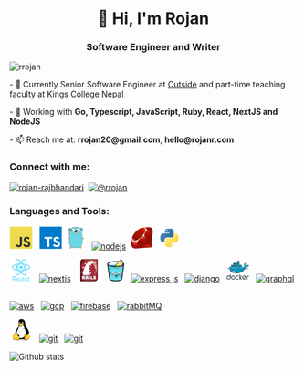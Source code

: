<h1 align="center">👋 Hi, I'm Rojan</h1>
<h3 align="center">Software Engineer and Writer</h3>
<p align="left">
  <img src="https://komarev.com/ghpvc/?username=rrojan&label=Profile%20views&color=0e75b6&style=flat" alt="rrojan" />
</p>
<p>- 🔭 Currently Senior Software Engineer at <a href="https://outside.studio">Outside</a> and part-time teaching faculty at <a href="https://kingscollege.edu.np">Kings College Nepal</a></p>
<p>- 💬 Working with <b>Go, Typescript, JavaScript, Ruby, React, NextJS and NodeJS</b> </p>
<p>- 📫 Reach me at: <b>rrojan20@gmail.com</b>, <b>hello@rojanr.com</b></p>

<h3 align="left">Connect with me:</h3>
<p align="left">
  
  [<img align="center" src="https://raw.githubusercontent.com/rahuldkjain/github-profile-readme-generator/master/src/images/icons/Social/linked-in-alt.svg" alt="rojan-rajbhandari" height="30" width="40" />](https://linkedin.com/in/rojan-rajbhandari)&nbsp; [<img align="center" src="https://raw.githubusercontent.com/rahuldkjain/github-profile-readme-generator/master/src/images/icons/Social/medium.svg" alt="@rrojan" height="35" width="40" />](https://medium.com/@rrojan)
</p>

<h3 align="left">Languages and Tools:</h3>

  [<img src="https://raw.githubusercontent.com/devicons/devicon/master/icons/javascript/javascript-original.svg" alt="javascript" width="40" height="40" />](https://www.javascript.com/) &nbsp; [<img src="https://raw.githubusercontent.com/devicons/devicon/master/icons/typescript/typescript-original.svg" alt="typescript" width="40" height="40" />](https://www.typescriptlang.org/)&nbsp;[<img src="https://raw.githubusercontent.com/devicons/devicon/master/icons/go/go-original.svg" alt="go" width="40" height="40" />](https://golang.org)&nbsp; [<img src="https://justwebzz.com/wp-content/uploads/2023/04/nodejs_logo.png" alt="nodejs" width="40" height="40" />](https://nodejs.org)&nbsp; [<img src="https://raw.githubusercontent.com/devicons/devicon/master/icons/ruby/ruby-original.svg" alt="ruby" width="40" height="40" />](https://www.ruby-lang.org/en/)&nbsp; [<img src="https://raw.githubusercontent.com/devicons/devicon/master/icons/python/python-original.svg" alt="python" width="40" height="40" />](https://www.python.org)&nbsp;


[<img src="https://raw.githubusercontent.com/devicons/devicon/master/icons/react/react-original-wordmark.svg" alt="react" width="40" height="40" />](https://reactjs.org/) &nbsp; 
[<img src="https://www.datocms-assets.com/98835/1684410508-image-7.png" alt="nextjs" width="40" height="40" />](https://nextjs.org/) &nbsp; 
[<img src="https://raw.githubusercontent.com/devicons/devicon/master/icons/rails/rails-original-wordmark.svg" alt="rails" width="40" height="40" />](https://rubyonrails.org) &nbsp; 
[<img src="https://raw.githubusercontent.com/gin-gonic/logo/master/color.png" alt="gin framework" width="30" height="40" />](https://gin-gonic.com/) &nbsp; 
[<img src="https://adware-technologies.s3.amazonaws.com/uploads/technology/thumbnail/20/express-js.png" alt="express js" width="40" height="40" />](https://expressjs.com/) &nbsp; 
[<img src="https://cdn.worldvectorlogo.com/logos/django.svg" alt="django" width="40" height="40" />](https://www.djangoproject.com/) &nbsp; 
[<img src="https://raw.githubusercontent.com/devicons/devicon/master/icons/docker/docker-original-wordmark.svg" alt="docker" width="40" height="40" />](https://www.docker.com/) &nbsp; 
[<img src="https://www.vectorlogo.zone/logos/graphql/graphql-icon.svg" alt="graphql" width="40" height="40" />](https://graphql.org) &nbsp; 


[<img src="https://www.svgrepo.com/show/331300/aws.svg" alt="aws" width="40" height="40" />](https://aws.amazon.com) &nbsp; 
[<img src="https://www.vectorlogo.zone/logos/google_cloud/google_cloud-icon.svg" alt="gcp" width="40" height="40" />](https://cloud.google.com) &nbsp; 
[<img src="https://www.vectorlogo.zone/logos/firebase/firebase-icon.svg" alt="firebase" width="40" height="40" />](https://firebase.google.com/) &nbsp; 
[<img src="https://www.vectorlogo.zone/logos/rabbitmq/rabbitmq-icon.svg" alt="rabbitMQ" width="40" height="40" />](https://www.rabbitmq.com) &nbsp; 


[<img src="https://raw.githubusercontent.com/devicons/devicon/master/icons/linux/linux-original.svg" alt="linux" width="40" height="40" />](https://www.linux.org/) &nbsp; 
[<img src="https://www.vectorlogo.zone/logos/git-scm/git-scm-icon.svg" alt="git" width="40" height="40" />](https://git-scm.com/) &nbsp;
[<img src="https://static-00.iconduck.com/assets.00/apps-neovim-icon-1024x1024-cvzervfu.png" alt="git" width="40" height="40" />](https://neovim.io/)


<p>
<!--   <img align="center" src="https://github-readme-stats.vercel.app/api/top-langs?username=rrojan&show_icons=true&theme=dark&locale=en&layout=compact&exclude_repo=CovidNP_API,pasaledai-django-multiseller-ecommerce-store,Upachar-Core-API,landing-kings-assignment" alt="rrojan" /> -->
  <img align="center" src="https://github-statzzz.vercel.app/api/top-langs?username=rrojan&show_icons=true&theme=dark&locale=en&layout=compact&exclude_repo=pasale-dai" alt="Github stats" />
</p>
